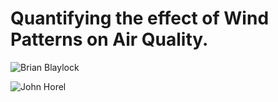 # Quantifying the effect of Wind Patterns on Air Quality.
![Brian Blaylock](https://avatars2.githubusercontent.com/u/6249613?s=400&v=4)

![John Horel](https://www.atmos.utah.edu/_images/people/tenure-line-faculty/John_Horel.jpg)

